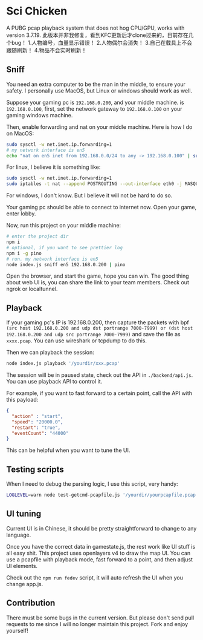 # Sci Chicken


A PUBG pcap playback system that does not hog CPU/GPU, works with version 3.7.19.
此版本并非我修复，看到KFC更新后才clone过来的，目前存在几个bug！
1.人物编号，血量显示错误！
2.人物偶尔会消失！
3.自己在载具上不会跟随刷新！
4.物品不会实时刷新！

## Sniff

You need an extra computer to be the man in the middle, to ensure your safety. I personally use MacOS, but Linux or windows should work as well.

Suppose your gaming pc is `192.168.0.200`, and your middle machine. is `192.168.0.100`, first, set the network gateway to `192.168.0.100` on your gaming windows machine.

Then, enable forwarding and nat on your middle machine. Here is how I do on MacOS:

```bash
sudo sysctl -w net.inet.ip.forwarding=1
# my network interface is en5
echo "nat on en5 inet from 192.168.0.0/24 to any -> 192.168.0.100" | sudo pfctl -v -ef -
```

For linux, I believe it is something like:

```bash
sudo sysctl -w net.inet.ip.forwarding=1
sudo iptables -t nat --append POSTROUTING --out-interface eth0 -j MASQUERADE
```

For windows, I don't know. But I believe it will not be hard to do so.

Your gaming pc should be able to connect to internet now. Open your game, enter lobby.

Now, run this project on your middle machine:

```bash
# enter the project dir
npm i
# optional, if you want to see prettier log
npm i -g pino
# run. my network interface is en5
node index.js sniff en5 192.168.0.200 | pino
```

Open the browser, and start the game, hope you can win. The good thing about web UI is, you can share the link to your team members. Check out ngrok or localtunnel.

## Playback

If your gaming pc's IP is 192.168.0.200, then capture the packets with bpf `(src host 192.168.0.200 and udp dst portrange 7000-7999) or (dst host 192.168.0.200 and udp src portrange 7000-7999)` and save the file as `xxxx.pcap`. You can use wireshark or tcpdump to do this.

Then we can playback the session:

```bash
node index.js playback '/yourdir/xxx.pcap'
```

The session will be in paused state, check out the API in `./backend/api.js`. You can use playback API to control it.

For example, if you want to fast forward to a certain point, call the API with this payload:

```json
{
  "action" : "start",
  "speed": "20000.0",
  "restart": "true",
  "eventCount": "44000"
}
```

This can be helpful when you want to tune the UI.

## Testing scripts

When I need to debug the parsing logic, I use this script, very handy:

```bash
LOGLEVEL=warn node test-getcmd-pcapfile.js '/yourdir/yourpcapfile.pcap'
```

## UI tuning

Current UI is in Chinese, it should be pretty straightforward to change to any language.

Once you have the correct data in gamestate.js, the rest work like UI stuff is all easy shit. This project uses openlayers v4 to draw the map UI. You can use a pcapfile with playback mode, fast forward to a point, and then adjust UI elements.

Check out the `npm run fedev` script, it will auto refresh the UI when you change app.js.

## Contribution

There must be some bugs in the current version. But please don't send pull requests to me since I will no longer maintain this project. Fork and enjoy yourself!
